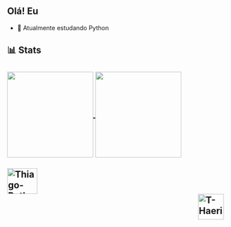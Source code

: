 ## Olá! Eu 

- 🌱 Atualmente estudando Python

<h2> 📊 Stats  <h2>
<div>
<a href="https://github.com/Thiagoross1/github-readme-stats">
  <img height=200 align="center" src="https://github-readme-stats.vercel.app/api?username=Thiagoross1&theme=tokyonight" />
</a>
<a href="https://github.com/Thiagoross1/convoychat">
  <img height=200 align="center" src="https://github-readme-stats.vercel.app/api/top-langs?username=Thiagoross1&layout=donut&langs_count=8&card_width=320&theme=tokyonight" />
</a>
</div>

<div style="display: inline_block"><br>
    <img align="center" alt="Thiago-Python" height="60" width="70" src="https://cdn.jsdelivr.net/gh/devicons/devicon@latest/icons/python/python-original-wordmark.svg" />  
</div>

<div>
<img align="right" alt="T-Haerin" height="60" width="60" src="https://i.pinimg.com/736x/7a/ec/52/7aec526629441d4da965472aa223bc18.jpg"> 
</div>


 
